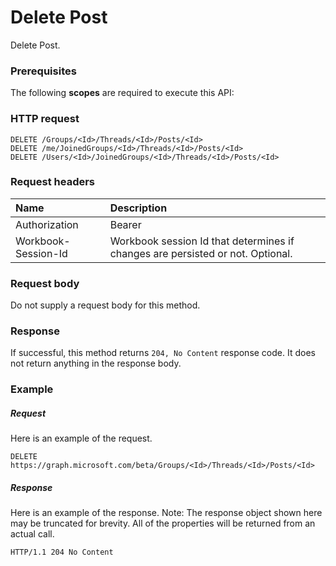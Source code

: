 # Delete Post

Delete Post.
### Prerequisites
The following **scopes** are required to execute this API: 
### HTTP request
<!-- { "blockType": "ignored" } -->
```http
DELETE /Groups/<Id>/Threads/<Id>/Posts/<Id>
DELETE /me/JoinedGroups/<Id>/Threads/<Id>/Posts/<Id>
DELETE /Users/<Id>/JoinedGroups/<Id>/Threads/<Id>/Posts/<Id>

```
### Request headers
| Name       | Description|
|:---------------|:----------|
| Authorization  | Bearer <code>|
| Workbook-Session-Id  | Workbook session Id that determines if changes are persisted or not. Optional.|

### Request body
Do not supply a request body for this method.


### Response
If successful, this method returns `204, No Content` response code. It does not return anything in the response body.

### Example
##### Request
Here is an example of the request.
<!-- {
  "blockType": "request",
  "name": "delete_post"
}-->
```http
DELETE https://graph.microsoft.com/beta/Groups/<Id>/Threads/<Id>/Posts/<Id>
```
##### Response
Here is an example of the response. Note: The response object shown here may be truncated for brevity. All of the properties will be returned from an actual call.
<!-- {
  "blockType": "response",
  "truncated": true
} -->
```http
HTTP/1.1 204 No Content
```

<!-- uuid: 8fcb5dbc-d5aa-4681-8e31-b001d5168d79
2015-10-25 14:57:30 UTC -->
<!-- {
  "type": "#page.annotation",
  "description": "Delete Post",
  "keywords": "",
  "section": "documentation",
  "tocPath": ""
}-->